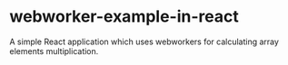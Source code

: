 # webworker-example-in-react

A simple React application which uses webworkers for calculating array elements multiplication.
